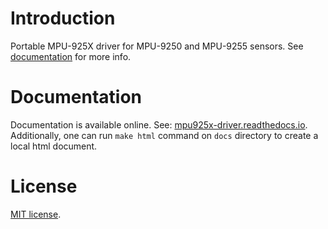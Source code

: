 # Introduction

Portable MPU-925X driver for MPU-9250 and MPU-9255 sensors. See [documentation](#documentation) for more info.

# Documentation

Documentation is available online. See: [mpu925x-driver.readthedocs.io](https://mpu925x-driver.readthedocs.io/en/latest/). Additionally, one can run `make html` command on `docs` directory to create a local html document.

# License

[MIT license](LICENSE).
